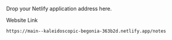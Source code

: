 Drop your Netlify application address here.

Website Link
```
https://main--kaleidoscopic-begonia-363b2d.netlify.app/notes
```
